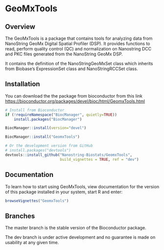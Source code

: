 
<!-- README.md is generated from README.Rmd. Please edit that file -->

# GeoMxTools

## Overview

The GeoMxTools is a package that contains tools for analyzing data from
NanoString GeoMx Digital Spatial Profiler (DSP). It provides functions
to read, perform quality control (QC) and normalization on Nanostring
DCC and PKC files generated from the NanoString GeoMx DSP.

It contains the definition of the NanoStringGeoMxSet class which
inherits from Biobase’s ExpressionSet class and NanoStringRCCSet class.

## Installation

You can download the the package from bioconductor from this link
<https://bioconductor.org/packages/devel/bioc/html/GeomxTools.html>

``` r
# Install from Bioconductor
if (!requireNamespace("BiocManager", quietly=TRUE))
    install.packages("BiocManager")

BiocManager::install(version="devel")

BiocManager::install("GeomxTools")

# Or the development version from GitHub
# install.packages("devtools")
devtools::install_github("Nanostring-Biostats/GeomxTools", 
                         build_vignettes = TRUE, ref = "dev")
```

## Documentation

To learn how to start using GeoMxTools, view documentation for the
version of this package installed in your system, start R and enter:

``` r
browseVignettes("GeomxTools")
```

## Branches
The master branch is the stable version of the Bioconductor package.

The dev branch is under active development and no guarantee is made on
usability at any given time.
